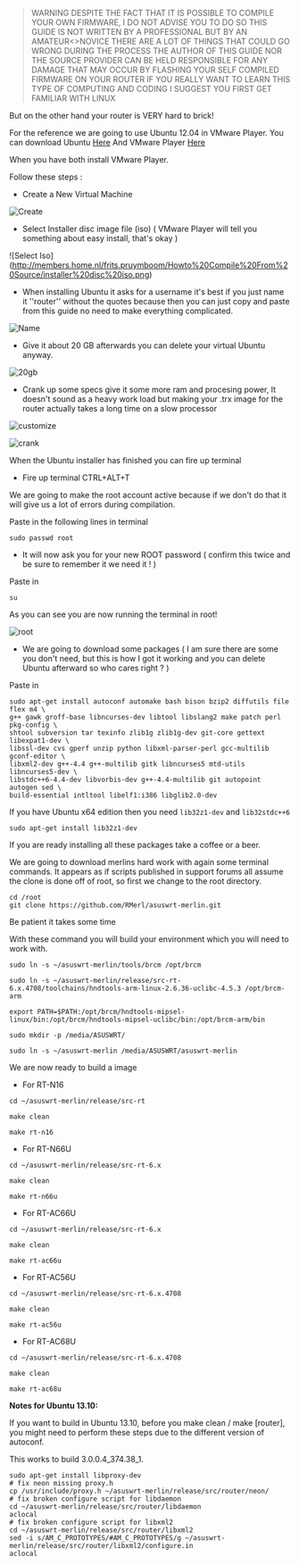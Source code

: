 > WARNING DESPITE THE FACT THAT IT IS POSSIBLE TO COMPILE YOUR OWN FIRMWARE,
> I DO NOT ADVISE YOU TO DO SO
> THIS GUIDE IS NOT WRITTEN BY A PROFESSIONAL BUT BY AN AMATEUR<>NOVICE
> THERE ARE A LOT OF THINGS THAT COULD GO WRONG DURING THE PROCESS
> THE AUTHOR OF THIS GUIDE NOR THE SOURCE PROVIDER CAN BE HELD RESPONSIBLE FOR ANY DAMAGE THAT MAY OCCUR BY 
> FLASHING YOUR SELF COMPILED FIRMWARE ON YOUR ROUTER
> IF YOU REALLY WANT TO LEARN THIS TYPE OF COMPUTING AND CODING I SUGGEST YOU FIRST GET FAMILIAR WITH LINUX


But on the other hand your router is VERY hard to brick!



For the reference we are going to use Ubuntu 12.04 in VMware Player.
You can download Ubuntu [Here](http://www.ubuntu.com/download)
And VMware Player [Here](https://my.vmware.com/web/vmware/free#desktop_end_user_computing/vmware_player/5_0)

When you have both install VMware Player.

Follow these steps :

* Create a New Virtual Machine

![Create](http://members.home.nl/frits.pruymboom/Howto%20Compile%20From%20Source/Create%20new%20virtual%20mashine.png)

* Select Installer disc image file (iso) ( VMware Player will tell you something about easy install, that's okay )

![Select Iso]
(http://members.home.nl/frits.pruymboom/Howto%20Compile%20From%20Source/installer%20disc%20iso.png)

* When installing Ubuntu it asks for a username it's best if you just name it ''router'' without the quotes because then you can just copy and paste from this guide no need to make everything complicated.

![Name](http://members.home.nl/frits.pruymboom/Howto%20Compile%20From%20Source/important%20name.png)

* Give it about 20 GB afterwards you can delete your virtual Ubuntu anyway.

![20gb](http://members.home.nl/frits.pruymboom/Howto%20Compile%20From%20Source/20gb.png)

* Crank up some specs give it some more ram and procesing power, It doesn't sound as a heavy work load but making your .trx image for the router actually takes a long time on a slow processor

![customize](http://members.home.nl/frits.pruymboom/Howto%20Compile%20From%20Source/customiza%20hardware.png)

![crank](http://members.home.nl/frits.pruymboom/Howto%20Compile%20From%20Source/crank%20up%20the%20specs.png)



When the Ubuntu installer has finished you can fire up terminal

* Fire up terminal CTRL+ALT+T

We are going to make the root account active because if we don't do that it will give us a lot of errors during compilation.

Paste in the following lines in terminal

``` 
sudo passwd root 

```

* It will now ask you for your new ROOT password ( confirm this twice and be sure to remember it we need it ! )

Paste in

```
su
```

As you can see you are now running the terminal in root!

![root](http://members.home.nl/frits.pruymboom/Howto%20Compile%20From%20Source/Root.png)

* We are going to download some packages ( I am sure there are some you don't need, but this is how I got it working and you can delete Ubuntu afterward so who cares right ? )

Paste in

```
sudo apt-get install autoconf automake bash bison bzip2 diffutils file flex m4 \
g++ gawk groff-base libncurses-dev libtool libslang2 make patch perl pkg-config \
shtool subversion tar texinfo zlib1g zlib1g-dev git-core gettext libexpat1-dev \
libssl-dev cvs gperf unzip python libxml-parser-perl gcc-multilib gconf-editor \
libxml2-dev g++-4.4 g++-multilib gitk libncurses5 mtd-utils libncurses5-dev \
libstdc++6-4.4-dev libvorbis-dev g++-4.4-multilib git autopoint autogen sed \
build-essential intltool libelf1:i386 libglib2.0-dev
```
If you have Ubuntu x64 edition then you need `lib32z1-dev` and `lib32stdc++6`
```
sudo apt-get install lib32z1-dev
```
If you are ready installing all these packages take a coffee or a beer.

We are going to download merlins hard work with again some terminal commands.  It appears as if scripts published in support forums all assume the clone is done off of root, so first we change to the root directory.

```
cd /root
git clone https://github.com/RMerl/asuswrt-merlin.git
```

Be patient it takes some time

With these command you will build your environment which you will need to work with.
```
sudo ln -s ~/asuswrt-merlin/tools/brcm /opt/brcm
```
```
sudo ln -s ~/asuswrt-merlin/release/src-rt-6.x.4708/toolchains/hndtools-arm-linux-2.6.36-uclibc-4.5.3 /opt/brcm-arm
```
```
export PATH=$PATH:/opt/brcm/hndtools-mipsel-linux/bin:/opt/brcm/hndtools-mipsel-uclibc/bin:/opt/brcm-arm/bin
```

```
sudo mkdir -p /media/ASUSWRT/
```

```
sudo ln -s ~/asuswrt-merlin /media/ASUSWRT/asuswrt-merlin
```

We are now ready to build a image

* For RT-N16

```
cd ~/asuswrt-merlin/release/src-rt
```

```
make clean
```

```
make rt-n16
```

* For RT-N66U

```
cd ~/asuswrt-merlin/release/src-rt-6.x
```

```
make clean
```

```
make rt-n66u
```


* For RT-AC66U



```
cd ~/asuswrt-merlin/release/src-rt-6.x
```

```
make clean
```
```
make rt-ac66u
```
* For RT-AC56U

```
cd ~/asuswrt-merlin/release/src-rt-6.x.4708
```

```
make clean
```

```
make rt-ac56u
```
* For RT-AC68U

```
cd ~/asuswrt-merlin/release/src-rt-6.x.4708
```

```
make clean
```

```
make rt-ac68u
```

**Notes for Ubuntu 13.10:**

If you want to build in Ubuntu 13.10, before you make clean / make [router], you might need to perform these steps due to the different version of autoconf.

This works to build 3.0.0.4_374.38_1.

```
sudo apt-get install libproxy-dev
# fix neon missing proxy.h
cp /usr/include/proxy.h ~/asuswrt-merlin/release/src/router/neon/
# fix broken configure script for libdaemon
cd ~/asuswrt-merlin/release/src/router/libdaemon
aclocal
# fix broken configure script for libxml2
cd ~/asuswrt-merlin/release/src/router/libxml2
sed -i s/AM_C_PROTOTYPES/#AM_C_PROTOTYPES/g ~/asuswrt-merlin/release/src/router/libxml2/configure.in
aclocal
```